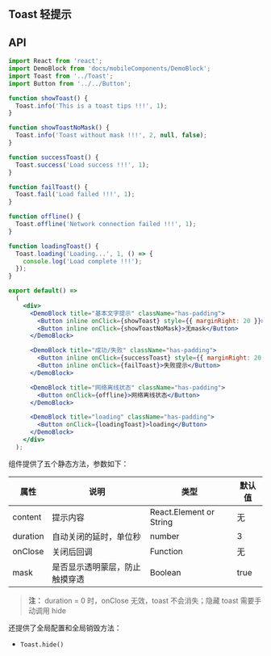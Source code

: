 ## Toast 轻提示

## API
```jsx
import React from 'react';
import DemoBlock from 'docs/mobileComponents/DemoBlock';
import Toast from '../Toast';
import Button from '../../Button';

function showToast() {
  Toast.info('This is a toast tips !!!', 1);
}

function showToastNoMask() {
  Toast.info('Toast without mask !!!', 2, null, false);
}

function successToast() {
  Toast.success('Load success !!!', 1);
}

function failToast() {
  Toast.fail('Load failed !!!', 1);
}

function offline() {
  Toast.offline('Network connection failed !!!', 1);
}

function loadingToast() {
  Toast.loading('Loading...', 1, () => {
    console.log('Load complete !!!');
  });
}

export default() =>
  (
    <div>
      <DemoBlock title="基本文字提示" className="has-padding">
        <Button inline onClick={showToast} style={{ marginRight: 20 }}>文字提示</Button>
        <Button inline onClick={showToastNoMask}>无mask</Button>
      </DemoBlock>

      <DemoBlock title="成功/失败" className="has-padding">
        <Button inline onClick={successToast} style={{ marginRight: 20 }}>成功提示</Button>
        <Button inline onClick={failToast}>失败提示</Button>
      </DemoBlock>

      <DemoBlock title="网络离线状态" className="has-padding">
        <Button onClick={offline}>网络离线状态</Button>
      </DemoBlock>

      <DemoBlock title="loading" className="has-padding">
        <Button onClick={loadingToast}>loading</Button>
      </DemoBlock>
    </div>
  );


```
组件提供了五个静态方法，参数如下：

属性 | 说明 | 类型 | 默认值
----|-----|------|------
| content    | 提示内容       | React.Element or String    | 无           |
| duration   | 自动关闭的延时，单位秒 | number                 | 3          |
| onClose    | 关闭后回调 |  Function                 | 无          |
| mask    | 是否显示透明蒙层，防止触摸穿透 |  Boolean  | true          |

> **注：**  duration = 0 时，onClose 无效，toast 不会消失；隐藏 toast 需要手动调用 hide

还提供了全局配置和全局销毁方法：

- `Toast.hide()`
